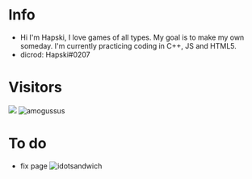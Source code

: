# Info

- Hi I'm Hapski, I love games of all types. My goal is to make my own someday. I'm currently practicing coding in C++, JS and HTML5.
- dicrod: Hapski#0207

# Visitors
![](https://komarev.com/ghpvc/?username=frostuz1&hex=#aa9dae)
![amogussus](https://user-images.githubusercontent.com/107654891/201456275-c32aecfb-6564-42b7-ad28-a5cb241cf394.png)

# To do
- fix page 
![idotsandwich](https://user-images.githubusercontent.com/107654891/201456188-3a5e9b6c-33a0-4d9e-9394-ff31a471b4d1.png)

